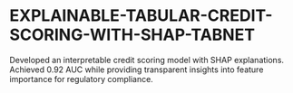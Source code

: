 # EXPLAINABLE-TABULAR-CREDIT-SCORING-WITH-SHAP-TABNET
Developed an interpretable credit scoring model with SHAP explanations. Achieved 0.92 AUC while providing transparent insights into feature importance for regulatory compliance.
